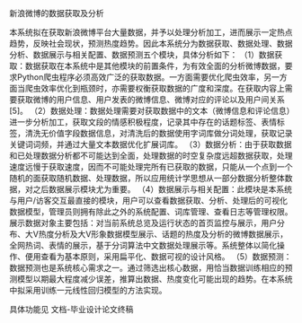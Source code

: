 
新浪微博的数据获取及分析


本系统拟在获取新浪微博平台大量数据，并予以处理分析加工，进而展示一定热点趋势，反映社会现状，预测热度趋势。因此本系统分为数据获取、数据处理、数据分析、数据展示与相关配置、数据预测五个模块，具体分析如下： 
（1）数据获取：数据获取在本系统中是其他模块的前置条件，为有效全面的分析微博数据，要求Python爬虫程序必须高效广泛的获取数据。一方面需要优化爬虫效率，另一方面当爬虫效率优化到瓶颈时，亦需要权衡获取数据的广度和深度。在获取内容上需要获取微博的用户信息、用户发表的微博信息、微博对应的评论以及用户间关系[5]。
（2）数据处理：数据处理需要对获取数据中的文本（微博信息和评论信息）进一步分析加工，获取文段的情感积极程度，记录其中存在的话题标签、表情标签，清洗无价值字段数据信息，对清洗后的数据使用字词库做分词处理，获取记录关键词词频，并通过大量文本数据优化扩展词库。
（3）数据分析：由于获取数据和已处理数据分析都不可能达到全面，处理数据的时空复杂度远超数据获取，处理速度远慢于获取速度，因而不可能处理完所有已获取的数据，只能从一个点到一个随机的面获取随机数据、处理数据，所以应用统计学思想从一部分数据分析整体数据，对之后数据展示模块尤为重要。
（4）数据展示与相关配置：此模块是本系统与用户/访客交互最直接的模块，用户可以查看数据获取、分析、处理后的可视化数据模型，管理员则拥有除此之外的系统配置、词库管理、查看日志等管理权限。展示数据对象主要包括：对当前系统总览及运行状态的首页监控与展示，用户分布、大V热度分析及大V形象数据模型展示、话题的热度及分析的微博数据展示，全网热词、表情的展示，基于分词算法中文数据处理展示等。系统整体以简化操作、便用查看为基本原则，采用扁平化、数据可视的设计风格。
（5）数据预测：数据预测也是系统核心需求之一。通过筛选出核心数据，用恰当数据训练相应的预测模型以期最大程度减少误差，推算出数据、热度变化可能出现的趋势。在本系统中拟采用训练一元线性回归模型的方法实现。

具体功能见 文档-毕业设计论文终稿
